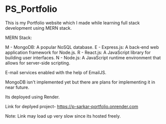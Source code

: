 # PS_Portfolio

This is my Portfolio website which I made while learning full stack development using MERN stack.

MERN Stack:

M - MongoDB: A popular NoSQL database.
E - Express.js: A back-end web application framework for Node.js.
R - React.js: A JavaScript library for building user interfaces.
N - Node.js: A JavaScript runtime environment that allows for server-side scripting.

E-mail services enabled with the help of EmailJS.

MongoDB isn't implemented yet but there are plans for implementing it in near future.

Its deployed using Render.

Link for deplyed project-
https://p-sarkar-portfolio.onrender.com

Note: Link may load up very slow since its hosted freely.
